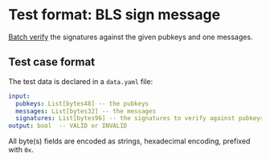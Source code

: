 # Test format: BLS sign message

[Batch verify](https://ethresear.ch/t/fast-verification-of-multiple-bls-signatures/5407) the signatures against the given pubkeys and one messages.

## Test case format

The test data is declared in a `data.yaml` file:

```yaml
input:
  pubkeys: List[bytes48] -- the pubkeys
  messages: List[bytes32] -- the messages
  signatures: List[bytes96] -- the signatures to verify against pubkeys and messages
output: bool  -- VALID or INVALID
```

All byte(s) fields are encoded as strings, hexadecimal encoding, prefixed with `0x`.
